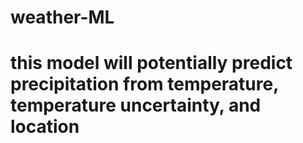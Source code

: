 # weather-ML

# this model will potentially predict precipitation from temperature, temperature uncertainty, and location
